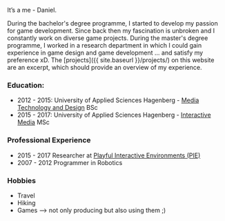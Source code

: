 
It’s a me - Daniel. 

During the bachelor's degree programme, I started to develop my passion for game development. Since back then my fascination is unbroken and I constantly work on diverse game projects. During the master's degree programme, I worked in a research department in which I could gain experience in game design and game development ... and satisfy my preference xD. The [projects]({{ site.baseurl }}/projects/) on this website are an excerpt, which should provide an overview of my experience.

### Education:
* 2012 - 2015: University of Applied Sciences Hagenberg - [Media Technology and Design](https://www.fh-ooe.at/en/hagenberg-campus/studiengaenge/bachelor/media-technology-and-design/) BSc
* 2015 - 2017: University of Applied Sciences Hagenberg - [Interactive Media](https://www.fh-ooe.at/en/hagenberg-campus/studiengaenge/master/interactive-media/) MSc

### Professional Experience
* 2015 - 2017 Researcher at [Playful Interactive Environments (PIE)](https://pie.fh-hagenberg.at/)
* 2007 - 2012 Programmer in Robotics

### Hobbies
* Travel
* Hiking
* Games --> not only producing but also using them ;)